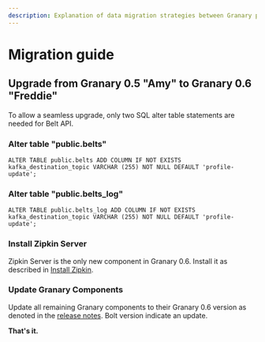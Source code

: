 ```yaml
---
description: Explanation of data migration strategies between Granary platform versions.
---
```


# Migration guide

## Upgrade from Granary 0.5 "Amy" to Granary 0.6 "Freddie"

To allow a seamless upgrade, only two SQL alter table statements are needed for Belt API.

### Alter table "public.belts"

```text
ALTER TABLE public.belts ADD COLUMN IF NOT EXISTS kafka_destination_topic VARCHAR (255) NOT NULL DEFAULT 'profile-update';
```

### Alter table "public.belts\_log"

```text
ALTER TABLE public.belts_log ADD COLUMN IF NOT EXISTS kafka_destination_topic VARCHAR (255) NOT NULL DEFAULT 'profile-update';
```

### Install Zipkin Server

Zipkin Server is the only new component in Granary 0.6. Install it as described in [Install Zipkin](installation/zipkin.md).

### Update Granary Components

Update all remaining Granary components to their Granary 0.6 version as denoted in the [release notes](granary-release-notes/). Bolt version indicate an update.

**That's it.**

